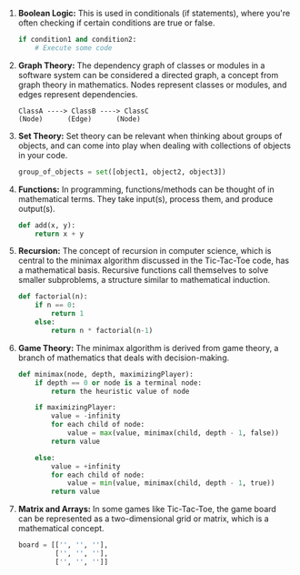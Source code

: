 1. **Boolean Logic:** This is used in conditionals (if statements), where you're often checking if certain conditions are true or false. 

    ```python
    if condition1 and condition2:
        # Execute some code
    ```

2. **Graph Theory:** The dependency graph of classes or modules in a software system can be considered a directed graph, a concept from graph theory in mathematics. Nodes represent classes or modules, and edges represent dependencies.

    ```plain
    ClassA ----> ClassB ----> ClassC
    (Node)      (Edge)      (Node)
    ```

3. **Set Theory:** Set theory can be relevant when thinking about groups of objects, and can come into play when dealing with collections of objects in your code.

    ```python
    group_of_objects = set([object1, object2, object3])
    ```

4. **Functions:** In programming, functions/methods can be thought of in mathematical terms. They take input(s), process them, and produce output(s).

    ```python
    def add(x, y):
        return x + y
    ```

5. **Recursion:** The concept of recursion in computer science, which is central to the minimax algorithm discussed in the Tic-Tac-Toe code, has a mathematical basis. Recursive functions call themselves to solve smaller subproblems, a structure similar to mathematical induction.

    ```python
    def factorial(n):
        if n == 0:
            return 1
        else:
            return n * factorial(n-1)
    ```

6. **Game Theory:** The minimax algorithm is derived from game theory, a branch of mathematics that deals with decision-making.

    ```python
    def minimax(node, depth, maximizingPlayer):
        if depth == 0 or node is a terminal node:
            return the heuristic value of node

        if maximizingPlayer:
            value = -infinity
            for each child of node:
                value = max(value, minimax(child, depth - 1, false))
            return value

        else:
            value = +infinity
            for each child of node:
                value = min(value, minimax(child, depth - 1, true))
            return value
    ```

7. **Matrix and Arrays:** In some games like Tic-Tac-Toe, the game board can be represented as a two-dimensional grid or matrix, which is a mathematical concept.

    ```python
    board = [['', '', ''],
             ['', '', ''],
             ['', '', '']]
    ```
